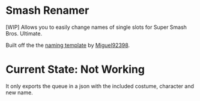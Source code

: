 # Smash Renamer
[WIP] Allows you to easily change names of single slots for Super Smash Bros. Ultimate.

Built off the the [naming template](https://gamebanana.com/tools/8100#H3_7) by [Miguel92398](https://gamebanana.com/members/1544766).

# Current State: Not Working
It only exports the queue in a json with the included costume, character and new name.
